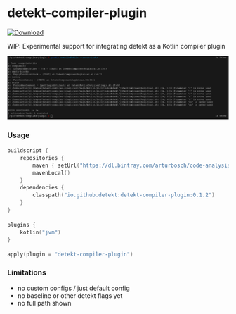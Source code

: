 # __detekt-compiler-plugin__

[![Download](https://api.bintray.com/packages/arturbosch/code-analysis/detekt-compiler-plugin/images/download.svg) ](https://bintray.com/arturbosch/code-analysis/detekt-compiler-plugin/_latestVersion)

WIP: Experimental support for integrating detekt as a Kotlin compiler plugin

![image](docs/detekt-compiler-plugin.png "image")


### Usage

```kotlin
buildscript {
    repositories {
        maven { setUrl("https://dl.bintray.com/arturbosch/code-analysis") }
        mavenLocal()
    }
    dependencies {
        classpath("io.github.detekt:detekt-compiler-plugin:0.1.2")
    }
}

plugins {
    kotlin("jvm")
}

apply(plugin = "detekt-compiler-plugin")
```

### Limitations

- no custom configs / just default config
- no baseline or other detekt flags yet
- no full path shown
